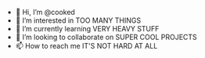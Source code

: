 - 👋 Hi, I’m @cooked
- 👀 I’m interested in TOO MANY THINGS
- 🌱 I’m currently learning VERY HEAVY STUFF
- 💞️ I’m looking to collaborate on SUPER COOL PROJECTS
- 📫 How to reach me IT'S NOT HARD AT ALL

<!---
cooked/cooked is a ✨ special ✨ repository because its `README.md` (this file) appears on your GitHub profile.
You can click the Preview link to take a look at your changes.
--->
